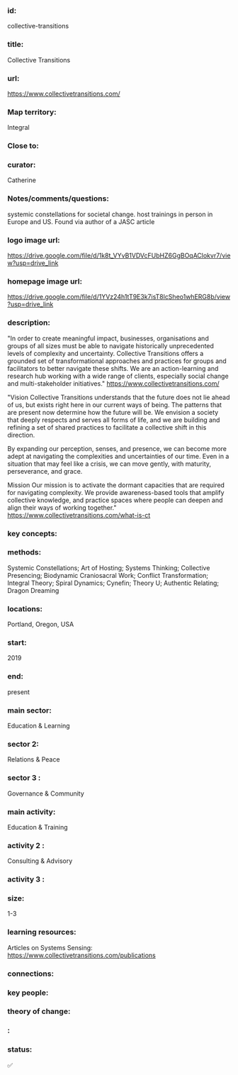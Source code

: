 ### id: 
  collective-transitions
### title: 
  Collective Transitions
### url: 
  https://www.collectivetransitions.com/
### Map territory: 
  Integral
### Close to: 
  
### curator: 
  Catherine
### Notes/comments/questions: 
  systemic constellations for societal change. host trainings in person in Europe and US. Found via author of a JASC article
### logo image url: 
  https://drive.google.com/file/d/1k8t_VYvB1VDVcFUbHZ6GgBOqAClokvr7/view?usp=drive_link
### homepage image url: 
  https://drive.google.com/file/d/1YVz24h1tT9E3k7isT8lcSheo1whERG8b/view?usp=drive_link
### description: 
  "In order to create meaningful impact, businesses, organisations and groups of all sizes must be able to navigate historically unprecedented levels of complexity and uncertainty. Collective Transitions offers a grounded set of transformational approaches and practices for groups and facilitators to better navigate these shifts. We are an action-learning and research hub working with a wide range of clients, especially social change and multi-stakeholder initiatives."
https://www.collectivetransitions.com/

"Vision
Collective Transitions understands that the future does not lie ahead of us, but exists right here in our current ways of being. The patterns that are present now determine how the future will be. We envision a society that deeply respects and serves all forms of life, and we are building and refining a set of shared practices to facilitate a collective shift in this direction. 

By expanding our perception, senses, and presence, we can become more adept at navigating the complexities and uncertainties of our time. Even in a situation that may feel like a crisis, we can move gently, with maturity, perseverance, and grace. 

Mission
Our mission is to activate the dormant capacities that are required for navigating complexity. We provide awareness-based tools that amplify collective knowledge,  and practice spaces where people can deepen and align their ways of working together."
https://www.collectivetransitions.com/what-is-ct 
### key concepts: 
  
### methods: 
  Systemic Constellations; Art of Hosting; Systems Thinking; Collective Presencing; Biodynamic Craniosacral Work; Conflict Transformation; Integral Theory; Spiral Dynamics; Cynefin; Theory U; Authentic Relating; Dragon Dreaming
### locations: 
  Portland, Oregon, USA
### start: 
  2019
### end: 
  present
### main sector: 
  Education & Learning
### sector 2: 
  Relations & Peace
### sector 3 : 
  Governance & Community
### main activity: 
  Education & Training
### activity 2 : 
  Consulting & Advisory
### activity 3 : 
  
### size: 
  1-3
### learning resources: 
  Articles on Systems Sensing: https://www.collectivetransitions.com/publications
### connections: 
  
### key people: 
  
### theory of change: 
  
### : 
  
### status: 
  ✅
